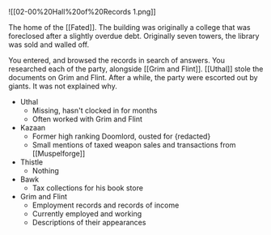 ![[02-00%20Hall%20of%20Records 1.png]]

The home of the [[Fated]]. The building was originally a college that was foreclosed after a slightly overdue debt. Originally seven towers, the library was sold and walled off.

You entered, and browsed the records in search of answers. You researched each of the party, alongside [[Grim and Flint]]. [[Uthal]] stole the documents on Grim and Flint. After a while, the party were escorted out by giants. It was not explained why.

- Uthal
	- Missing, hasn't clocked in for months
	- Often worked with Grim and Flint
- Kazaan
	- Former high ranking Doomlord, ousted for {redacted}
	- Small mentions of taxed weapon sales and transactions from [[Muspelforge]]
- Thistle
	- Nothing
- Bawk
	- Tax collections for his book store
- Grim and Flint
	- Employment records and records of income
	- Currently employed and working
	- Descriptions of their appearances